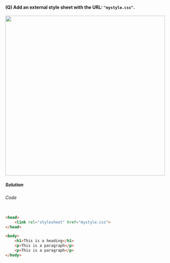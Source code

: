 #### (Q) Add an external style sheet with the URL: `"mystyle.css"`.

<img src="https://github.com/gurjeetsinghvirdee/W3Schools-Frontend-Development-Exercises/assets/73753957/b5c714a5-256f-40fb-8ba1-6fda6df1557a" width="500">

<h5>Solution</h5>

###### Code

```HTML

<head>
    <link rel="stylesheet" href="mystyle.css">
</head>

<body>
    <h1>This is a heading</h1>
    <p>This is a paragraph</p>
    <p>This is a paragraph</p>
</body>

```

